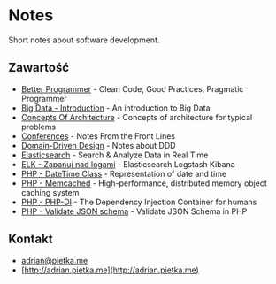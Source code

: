 # Notes

Short notes about software development.

## Zawartość

* [Better Programmer](better-programmer) - Clean Code, Good Practices, Pragmatic Programmer
* [Big Data - Introduction](big-data-introduction) - An introduction to Big Data
* [Concepts Of Architecture](concepts-of-architecture) - Concepts of architecture for typical problems
* [Conferences](conferences) - Notes From the Front Lines
* [Domain-Driven Design](domain-driven-design) - Notes about DDD
* [Elasticsearch](elasticsearch-training) - Search & Analyze Data in Real Time
* [ELK - Zapanuj nad logami](elk-zapanuj-nad-logami) - Elasticsearch Logstash Kibana
* [PHP - DateTime Class](php-datetime-class.md) - Representation of date and time
* [PHP - Memcached](php-memcached) - High-performance, distributed memory object caching system
* [PHP - PHP-DI](php-di) - The Dependency Injection Container for humans
* [PHP - Validate JSON schema](php-validate-json-schema.md) - Validate JSON Schema in PHP

## Kontakt

* [adrian@pietka.me](mailto:adrian@pietka.me)
* [http://adrian.pietka.me](http://adrian.pietka.me)